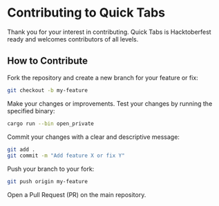 # Contributing to Quick Tabs

Thank you for your interest in contributing. Quick Tabs is Hacktoberfest ready and welcomes contributors of all levels.

## How to Contribute

Fork the repository and create a new branch for your feature or fix:

```bash
git checkout -b my-feature
```

Make your changes or improvements. Test your changes by running the specified binary:

```bash
cargo run --bin open_private
```

Commit your changes with a clear and descriptive message:

```bash
git add .
git commit -m "Add feature X or fix Y"
```

Push your branch to your fork:

```bash
git push origin my-feature
```

Open a Pull Request (PR) on the main repository.
